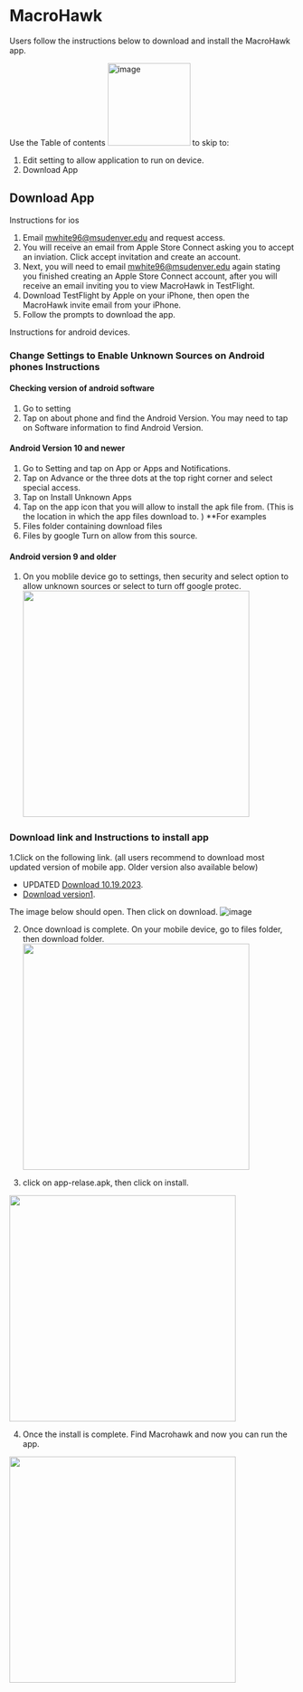 # MacroHawk
Users follow the instructions below to download and install the MacroHawk app. 

Use the Table of contents <img width="146" alt="image" src="https://github.com/Fall-2023-CS-Senior-Experience/MarcoHawk-Users/assets/89881902/82b593ed-e04b-4c0a-b3a1-b703ffae7b48"> to skip to:

1. Edit setting to allow application to run on device.
2. Download App
   
## Download App 
Instructions for ios
1. Email mwhite96@msudenver.edu and request access.
2. You will receive an email from Apple Store Connect asking you to accept an inviation. Click accept invitation and create an account.
3. Next, you will need to email mwhite96@msudenver.edu again stating you finished creating an Apple Store Connect account, after you will receive an email inviting you to view MacroHawk in TestFlight.
4. Download TestFlight by Apple on your iPhone, then open the MacroHawk invite email from your iPhone.
5. Follow the prompts to download the app.

Instructions for android devices.

### Change Settings to Enable Unknown Sources on Android phones Instructions
	
#### Checking version of android software 
1. Go to setting
2. Tap on about phone and find the Android Version. You may need to tap on Software information to find Android Version.

#### Android Version 10 and newer

1. Go to Setting and tap on App or Apps and Notifications.
2. Tap on Advance or the three dots at the top right corner and select special access.
3. Tap on Install Unknown Apps
4. Tap on the app icon that you will allow to install the apk file from.  (This is the location in which the app files download to. )
**For examples
1. Files folder containing download files
2. Files by google
Turn on allow from this source. 

#### Android version 9 and older
1. On you moblile device go to settings, then security and select option to allow unknown sources or select to turn off google protec. <img src="https://github.com/Fall-2023-CS-Senior-Experience/MacroHawk/assets/91153874/330ecd6f-f286-4b12-a623-3c963300136a" width="400" height="400">


### Download link and Instructions to install app
1.Click on the following link. (all users recommend to download most updated version of mobile app.  Older version also available below)
* UPDATED [Download 10.19.2023](https://drive.google.com/file/d/1olQ3rlMi9m2UT0O0oa8BUM0Q2tPOvt8k/view?usp=share_link). 
* [Download version1](https://drive.google.com/file/d/1L0uIZzmMTOnPJpXzy99KQKv4aw0KCEfr/view?usp=sharing). 

The image below should open. Then click on download. ![image](https://github.com/Fall-2023-CS-Senior-Experience/MacroHawk/assets/91153874/fdc64943-b90d-4d12-85b5-dc038d638f92)

2. Once download is complete. On your mobile device, go to files folder, then download folder. <img src="https://github.com/Fall-2023-CS-Senior-Experience/MacroHawk/assets/91153874/6f1a57eb-9917-4d9a-9a02-6d21abf44c1f" width="400" height="400"> 

3. click on app-relase.apk, then click on install.
<img src="https://github.com/Fall-2023-CS-Senior-Experience/MacroHawk/assets/91153874/49baaf56-0a77-4035-a53c-385a092c7def" width="400" height="400">

4. Once the install is complete. Find Macrohawk and now you can run the app.
<img src="https://github.com/Fall-2023-CS-Senior-Experience/MacroHawk/assets/91153874/ecab3952-9ac9-459f-9b08-89f45be50fa8" width="400" height="400">
